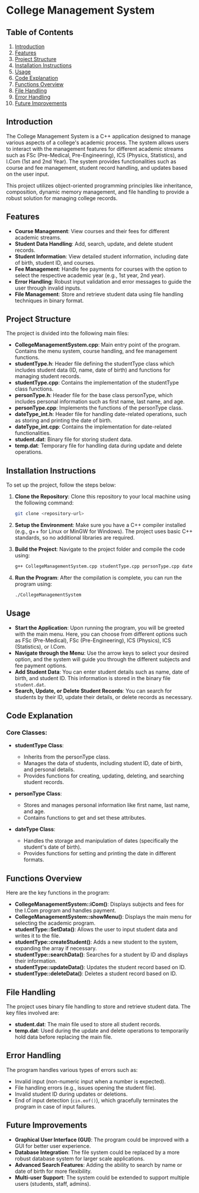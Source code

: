 # College Management System

## Table of Contents
1. [Introduction](#introduction)
2. [Features](#features)
3. [Project Structure](#project-structure)
4. [Installation Instructions](#installation-instructions)
5. [Usage](#usage)
6. [Code Explanation](#code-explanation)
7. [Functions Overview](#functions-overview)
8. [File Handling](#file-handling)
9. [Error Handling](#error-handling)
10. [Future Improvements](#future-improvements)

## Introduction
The College Management System is a C++ application designed to manage various aspects of a college's academic process. The system allows users to interact with the management features for different academic streams such as FSc (Pre-Medical, Pre-Engineering), ICS (Physics, Statistics), and I.Com (1st and 2nd Year). The system provides functionalities such as course and fee management, student record handling, and updates based on the user input.

This project utilizes object-oriented programming principles like inheritance, composition, dynamic memory management, and file handling to provide a robust solution for managing college records.

## Features
- **Course Management**: View courses and their fees for different academic streams.
- **Student Data Handling**: Add, search, update, and delete student records.
- **Student Information**: View detailed student information, including date of birth, student ID, and courses.
- **Fee Management**: Handle fee payments for courses with the option to select the respective academic year (e.g., 1st year, 2nd year).
- **Error Handling**: Robust input validation and error messages to guide the user through invalid inputs.
- **File Management**: Store and retrieve student data using file handling techniques in binary format.

## Project Structure
The project is divided into the following main files:

- **CollegeManagementSystem.cpp**: Main entry point of the program. Contains the menu system, course handling, and fee management functions.
- **studentType.h**: Header file defining the studentType class which includes student data (ID, name, date of birth) and functions for managing student records.
- **studentType.cpp**: Contains the implementation of the studentType class functions.
- **personType.h**: Header file for the base class personType, which includes personal information such as first name, last name, and age.
- **personType.cpp**: Implements the functions of the personType class.
- **dateType_int.h**: Header file for handling date-related operations, such as storing and printing the date of birth.
- **dateType_int.cpp**: Contains the implementation for date-related functionalities.
- **student.dat**: Binary file for storing student data.
- **temp.dat**: Temporary file for handling data during update and delete operations.

## Installation Instructions
To set up the project, follow the steps below:

1. **Clone the Repository**: Clone this repository to your local machine using the following command:

    ```bash
    git clone <repository-url>
    ```

2. **Setup the Environment**: Make sure you have a C++ compiler installed (e.g., g++ for Linux or MinGW for Windows). The project uses basic C++ standards, so no additional libraries are required.

3. **Build the Project**: Navigate to the project folder and compile the code using:

    ```bash
    g++ CollegeManagementSystem.cpp studentType.cpp personType.cpp dateType_int.cpp -o CollegeManagementSystem
    ```

4. **Run the Program**: After the compilation is complete, you can run the program using:

    ```bash
    ./CollegeManagementSystem
    ```

## Usage
- **Start the Application**: Upon running the program, you will be greeted with the main menu. Here, you can choose from different options such as FSc (Pre-Medical), FSc (Pre-Engineering), ICS (Physics), ICS (Statistics), or I.Com.
- **Navigate through the Menu**: Use the arrow keys to select your desired option, and the system will guide you through the different subjects and fee payment options.
- **Add Student Data**: You can enter student details such as name, date of birth, and student ID. This information is stored in the binary file `student.dat`.
- **Search, Update, or Delete Student Records**: You can search for students by their ID, update their details, or delete records as necessary.

## Code Explanation
### Core Classes:
- **studentType Class**:
    - Inherits from the personType class.
    - Manages the data of students, including student ID, date of birth, and personal details.
    - Provides functions for creating, updating, deleting, and searching student records.
    
- **personType Class**:
    - Stores and manages personal information like first name, last name, and age.
    - Contains functions to get and set these attributes.
    
- **dateType Class**:
    - Handles the storage and manipulation of dates (specifically the student's date of birth).
    - Provides functions for setting and printing the date in different formats.

## Functions Overview
Here are the key functions in the program:

- **CollegeManagementSystem::iCom()**: Displays subjects and fees for the I.Com program and handles payment.
- **CollegeManagementSystem::showMenu()**: Displays the main menu for selecting the academic program.
- **studentType::SetData()**: Allows the user to input student data and writes it to the file.
- **studentType::createStudent()**: Adds a new student to the system, expanding the array if necessary.
- **studentType::searchData()**: Searches for a student by ID and displays their information.
- **studentType::updateData()**: Updates the student record based on ID.
- **studentType::deleteData()**: Deletes a student record based on ID.

## File Handling
The project uses binary file handling to store and retrieve student data. The key files involved are:

- **student.dat**: The main file used to store all student records.
- **temp.dat**: Used during the update and delete operations to temporarily hold data before replacing the main file.

## Error Handling
The program handles various types of errors such as:

- Invalid input (non-numeric input when a number is expected).
- File handling errors (e.g., issues opening the student file).
- Invalid student ID during updates or deletions.
- End of input detection (`cin.eof()`), which gracefully terminates the program in case of input failures.

## Future Improvements
- **Graphical User Interface (GUI)**: The program could be improved with a GUI for better user experience.
- **Database Integration**: The file system could be replaced by a more robust database system for larger scale applications.
- **Advanced Search Features**: Adding the ability to search by name or date of birth for more flexibility.
- **Multi-user Support**: The system could be extended to support multiple users (students, staff, admins).

